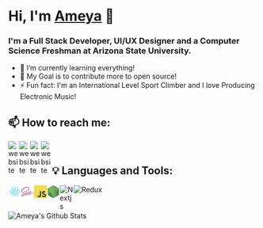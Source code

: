 # Hi, I'm [Ameya][website] 👋

### I'm a Full Stack Developer, UI/UX Designer and a Computer Science Freshman at Arizona State University.

- 🌱 I’m currently learning everything!
- 👯 My Goal is to contribute more to open source!
- ⚡ Fun fact: I'm an International Level Sport Climber and I love Producing Electronic Music!


## 📫 How to reach me:

[<img align="left" alt="website" width="22px" src="https://cdn2.iconfinder.com/data/icons/metro-ui-dock/128/Personal.png" />][website]
[<img align="left" alt="website" width="22px" src="https://cdn2.iconfinder.com/data/icons/social-media-2285/512/1_Linkedin_unofficial_colored_svg-512.png" />][linkedin]
[<img align="left" alt="website" width="22px" src="https://cdn2.iconfinder.com/data/icons/social-media-2285/512/1_Twitter3_colored_svg-512.png" />][twitter]
[<img align="left" alt="website" width="22px" src="https://cdn2.iconfinder.com/data/icons/social-media-2285/512/1_Instagram_colored_svg_1-512.png" />][instagram]

<br/>


## :bulb: Languages and Tools:

<img align="left" alt="React" width="26px" src="https://raw.githubusercontent.com/github/explore/80688e429a7d4ef2fca1e82350fe8e3517d3494d/topics/react/react.png" />
<img align="left" alt="Sass" width="26px" src="https://raw.githubusercontent.com/github/explore/80688e429a7d4ef2fca1e82350fe8e3517d3494d/topics/sass/sass.png" />
<img align="left" alt="JavaScript" width="26px" src="https://raw.githubusercontent.com/github/explore/80688e429a7d4ef2fca1e82350fe8e3517d3494d/topics/javascript/javascript.png" /><img align="left" alt="Node.js" width="26px" src="https://raw.githubusercontent.com/github/explore/80688e429a7d4ef2fca1e82350fe8e3517d3494d/topics/nodejs/nodejs.png" />
<img align="left" alt="Nextjs" width="28px" src="https://iconape.com/wp-content/files/gm/82643/svg/next-js.svg" />
<img align="left" alt="Redux" width="80px" src="https://miro.medium.com/max/7220/1*BpaqVMW2RjQAg9cFHcX1pw.png" />


<br/>
<br/>
<br/>

<img align="center" alt="Ameya's Github Stats" src="https://github-readme-stats.vercel.app/api?username=ameyalambat128&show_icons=true&hide_border=true&bg_color=45,8BBEE8,EEC3AA">

<!--
**ameyalambat128/ameyalambat128** is a ✨ _special_ ✨ repository because its `README.md` (this file) appears on your GitHub profile.

Here are some ideas to get you started:

- 🔭 I’m currently working on ...
- 🌱 I’m currently learning ...
- 👯 I’m looking to collaborate on ...
- 🤔 I’m looking for help with ...
- 💬 Ask me about ...
- 📫 How to reach me: ...
- 😄 Pronouns: ...
- ⚡ Fun fact: ...
-->

[website]: https://ameyalambat.com/
[linkedin]: http://www.linkedin.com/in/ameyalambat
[twitter]: https://twitter.com/lambatameya
[instagram]: https://www.instagram.com/ameyalambat128/
